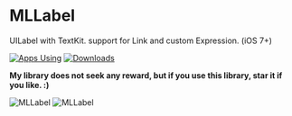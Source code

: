 # MLLabel
UILabel with TextKit. support for Link and custom Expression. (iOS 7+)

[![Apps Using](https://img.shields.io/badge/Apps%20Using-%3E1,226-28B9FE.svg)](http://cocoapods.org/pods/MLLabel)
[![Downloads](https://img.shields.io/badge/Total%20Downloads-%3E27,795-28B9FE.svg)](http://cocoapods.org/pods/MLLabel)

**My library does not seek any reward,
but if you use this library, star it if you like. :)**

![MLLabel](https://raw.githubusercontent.com/molon/MLLabel/master/snapshot1.png)
![MLLabel](https://raw.githubusercontent.com/molon/MLLabel/master/snapshot2.png)
